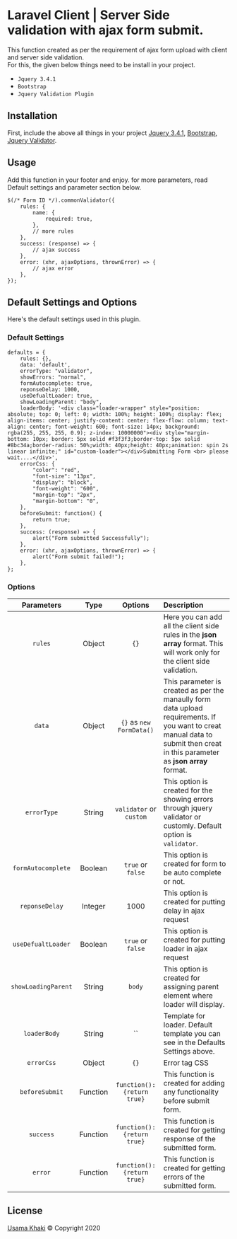 # Laravel Client | Server Side validation with ajax form submit.

This function created as per the requirement of ajax form upload with client and server side validation.  
For this, the given below things need to be install in your project.  
- `Jquery 3.4.1` 
- `Bootstrap`
- `Jquery Validation Plugin`

## Installation

First, include the above all things in your project [Jquery 3.4.1](https://ajax.googleapis.com/ajax/libs/jquery/3.4.1/jquery.min.js), [Bootstrap](https://getbootstrap.com/docs/3.3/getting-started/), [Jquery Validator](https://jqueryvalidation.org/).

## Usage
Add this function in your footer and enjoy. for more parameters, read Default settings and parameter section below.
```jquery
$(/* Form ID */).commonValidator({
    rules: {
        name: {
            required: true,
        },
        // more rules
    },
    success: (response) => {
        // ajax success
    },
    error: (xhr, ajaxOptions, thrownError) => {
        // ajax error
    },
});
```
  
## Default Settings and Options
Here's the default settings used in this plugin.
### Default Settings
```jquery
defaults = {
    rules: {},
    data: 'default',
    errorType: "validator",
    showErrors: "normal",
    formAutocomplete: true,
    reponseDelay: 1000,
    useDefualtLoader: true,
    showLoadingParent: "body",
    loaderBody: '<div class="loader-wrapper" style="position: absolute; top: 0; left: 0; width: 100%; height: 100%; display: flex; align-items: center; justify-content: center; flex-flow: column; text-align: center; font-weight: 600; font-size: 14px; background: rgba(255, 255, 255, 0.9); z-index: 10000000"><div style="margin-bottom: 10px; border: 5px solid #f3f3f3;border-top: 5px solid #8bc34a;border-radius: 50%;width: 40px;height: 40px;animation: spin 2s linear infinite;" id="custom-loader"></div>Submitting Form <br> please wait....</div>',
    errorCss: {
        "color": "red",
        "font-size": "13px",
        "display": "block",
        "font-weight": "600",
        "margin-top": "2px",
        "margin-bottom": "0",
    },
    beforeSubmit: function() {
        return true;
    },
    success: (response) => {
        alert("Form submitted Successfully");
    },
    error: (xhr, ajaxOptions, thrownError) => {
        alert("Form submit failed!");
    },
};
```
### Options
| Parameters | Type | Options | Description |
| :---: | :---: | :---: | :--- |
| `rules` | Object | `{}` | Here you can add all the client side rules in the **json array** format. This will work only for the client side validation. |
| `data` | Object | `{}` as `new FormData()` | This parameter is created as per the manaully form data upload requirements. If you want to creat manual data to submit then creat in this parameter as **json array** format. |
| `errorType` | String | `validator` or `custom` | This option is created for the showing errors through jquery validator or customly. Default option is `validator`. |
| `formAutocomplete` | Boolean | `true` or `false` | This option is created for form to be auto complete or not. |
| `reponseDelay` | Integer | 1000 | This option is created for putting delay in ajax request |
| `useDefualtLoader` | Boolean | `true` or `false` | This option is created for putting loader in ajax request |
| `showLoadingParent` | String | `body` | This option is created for assigning parent element where loader will display. |
| `loaderBody` | String | `` | Template for loader. Default template you can see in the Defaults Settings above. |
| `errorCss` | Object | `{}` | Error tag CSS |
| `beforeSubmit` | Function | `function(): {return true}` | This function is created for adding any functionality before submit form. |
| `success` | Function | `function(): {return true}` | This function is created for getting response of the submitted form. |
| `error` | Function | `function(): {return true}` | This function is created for getting errors of the submitted form. |



## License
[Usama Khaki](https://usamakhaki.com/) &copy; Copyright 2020
